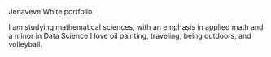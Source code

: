 Jenaveve White portfolio

I am studying mathematical sciences, with an emphasis in applied math and a minor in Data Science
I love oil painting, traveling, being outdoors, and volleyball. 
